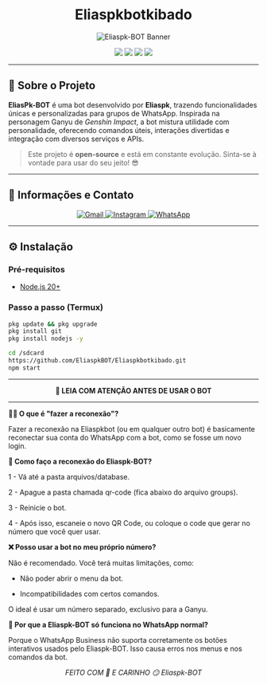 <h1 align="center">Eliaspkbotkibado</h1>

<p align="center">
  <img src="https://github.com/EliaspkBOT/Eliaspkbotkibado.git" alt="Eliaspk-BOT Banner" />
</p>

<p align="center">
  <img src="https://img.shields.io/badge/Versão-Beta-blueviolet" />
  <img src="https://img.shields.io/badge/Node.js-20%2B-green" />
  <img src="https://img.shields.io/badge/Status-Em%20Desenvolvimento-orange" />
  <img src="https://img.shields.io/badge/Licença-MIT-blue" />
</p>

---

## 🐐 Sobre o Projeto

**EliasPk-BOT** é uma bot desenvolvido por **Eliaspk**, trazendo funcionalidades únicas e personalizadas para grupos de WhatsApp. Inspirada na personagem Ganyu de *Genshin Impact*, a bot mistura utilidade com personalidade, oferecendo comandos úteis, interações divertidas e integração com diversos serviços e APIs.

> Este projeto é **open-source** e está em constante evolução. Sinta-se à vontade para usar do seu jeito! 😎

---

## 📡 Informações e Contato

<p align="center">
  <a href="eliaspkofc@gmail.com">
    <img src="https://img.shields.io/badge/Gmail-D14836?style=for-the-badge&logo=gmail&logoColor=white" alt="Gmail">
  </a>
  <a href="https://instagram.com/eliaspkofc" target="_blank">
    <img src="https://img.shields.io/badge/Instagram-E4405F?style=for-the-badge&logo=instagram&logoColor=white" alt="Instagram">
  </a>
  <a href="https://wa.me/5521986007988" target="_blank">
    <img src="https://img.shields.io/badge/WhatsApp-25D366?style=for-the-badge&logo=whatsapp&logoColor=white" alt="WhatsApp">
  </a>
</p>

---

## ⚙️ Instalação

### Pré-requisitos

- [Node.js 20+](https://nodejs.org/)

### Passo a passo (Termux)

```bash
pkg update && pkg upgrade
pkg install git
pkg install nodejs -y

cd /sdcard
https://github.com/EliaspkBOT/Eliaspkbotkibado.git
npm start
```
---

<div align="center"><strong>📌 LEIA COM ATENÇÃO ANTES DE USAR O BOT</strong></div>

---

**👩‍💻 O que é "fazer a reconexão"?**

Fazer a reconexão na Eliaspkbot (ou em qualquer outro bot) é basicamente reconectar sua conta do WhatsApp com a bot, como se fosse um novo login.

**🐐 Como faço a reconexão do Eliaspk-BOT?**

1 - Vá até a pasta arquivos/database.

2 - Apague a pasta chamada qr-code (fica abaixo do arquivo groups).

3 - Reinicie o bot.

4 - Após isso, escaneie o novo QR Code, ou coloque o code que gerar no número que você quer usar.

**❌ Posso usar a bot no meu próprio número?**

Não é recomendado. Você terá muitas limitações, como:

- Não poder abrir o menu da bot.

- Incompatibilidades com certos comandos.

O ideal é usar um número separado, exclusivo para a Ganyu.

**📲 Por que a Eliaspk-BOT só funciona no WhatsApp normal?**

Porque o WhatsApp Business não suporta corretamente os botões interativos usados pelo Eliaspk-BOT. Isso causa erros nos menus e nos comandos da bot.

<p align="center"><i>FEITO COM 💓 E CARINHO 😏 Eliaspk-BOT</i></p>
